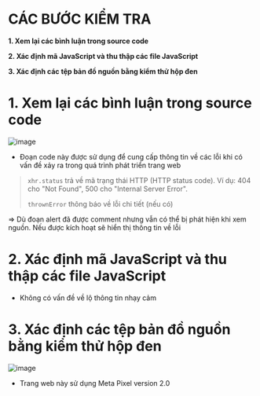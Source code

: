 # CÁC BƯỚC KIỂM TRA #

**1. Xem lại các bình luận trong source code**

**2. Xác định mã JavaScript và thu thập các file JavaScript**

**3. Xác định các tệp bản đồ nguồn bằng kiểm thử hộp đen**

# 1. Xem lại các bình luận trong source code

![image](https://github.com/user-attachments/assets/f7b3ee49-9fe8-4235-af1c-7ad04e591692)

- Đoạn code này được sử dụng để cung cấp thông tin về các lỗi khi có vấn đề xảy ra trong quá trình phát triển trang web
>`xhr.status` trả về mã trạng thái HTTP (HTTP status code). Ví dụ: 404 cho "Not Found", 500 cho "Internal Server Error".
>
>`thrownError` thông báo về lỗi chi tiết (nếu có)

=> Dù đoạn alert đã được comment nhưng vẫn có thể bị phát hiện khi xem nguồn. Nếu được kích hoạt sẽ hiển thị thông tin về lỗi

# 2. Xác định mã JavaScript và thu thập các file JavaScript

- Không có vấn đề về lộ thông tin nhạy cảm

# 3. Xác định các tệp bản đồ nguồn bằng kiểm thử hộp đen

![image](https://github.com/user-attachments/assets/b534c416-3771-4843-a373-1bd0cf1b8258)

- Trang web này sử dụng Meta Pixel version 2.0
